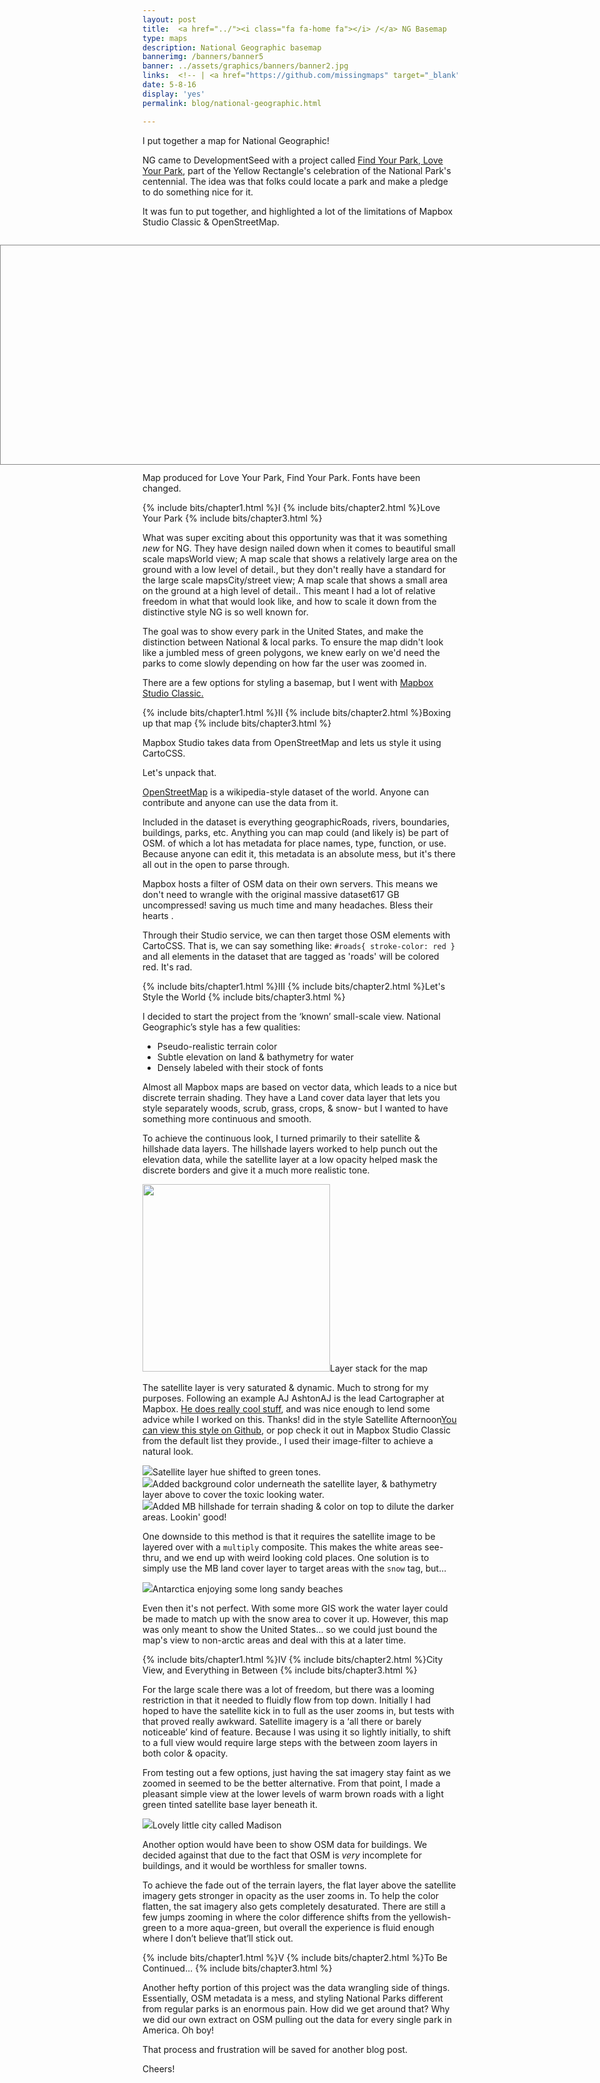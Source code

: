 ```yaml
---
layout: post
title:  <a href="../"><i class="fa fa-home fa"></i> /</a> NG Basemap
type: maps
description: National Geographic basemap
bannerimg: /banners/banner5
banner: ../assets/graphics/banners/banner2.jpg
links:  <!-- | <a href="https://github.com/missingmaps" target="_blank"><i class="fa fa-github fa"></i> Github code</a>  -->
date: 5-8-16
display: 'yes'
permalink: blog/national-geographic.html

---
```


I put together a map for National Geographic!

NG came to DevelopmentSeed with a project called <a href="http://education.nationalgeographic.org/programs/love-your-park/" target="_blank"> Find Your Park, Love Your Park</a>, part of the Yellow Rectangle's celebration of the National Park's centennial. The idea was that folks could locate a park and make a pledge to do something nice for it.

It was fun to put together, and highlighted a lot of the limitations of Mapbox Studio Classic & OpenStreetMap.

<div class= "full-bleed">
	<div id="map"></div>
</div>

<fig>Map produced for Love Your Park, Find Your Park. Fonts have been changed.</fig>

<style>
	.full-bleed{
		margin:2em 0 1em;
		height: 350px;
	}

	#map{
		width:100%;
		height: 350px;
		position:absolute;
		left:0;
		border: solid 1px #888;
	}
</style>

<script>
	addMap();

	function addMap () {
	  const token = 'pk.eyJ1IjoiZG1vcmlhcnR5IiwiYSI6Ikd3T29EOWMifQ.-DKJ4ernht84AZmc6Bk51Q';
	  const basemapUrl = 'https://api.mapbox.com/v4/dmoriarty.da4680b3/{z}/{x}/{y}.png';

	  // Initialize map
	  const map = L.map('map',
	    {zoomControl: true}).setView([40.36, -100.55], 3);

		L.tileLayer(basemapUrl + '?access_token='+token, {
		    attribution: 'Map data &copy; <a href="http://openstreetmap.org">OpenStreetMap</a> contributors, <a href="http://creativecommons.org/licenses/by-sa/2.0/">CC-BY-SA</a>, Imagery © <a href="http://mapbox.com">Mapbox</a>',
		    maxZoom: 20,
		}).addTo(map);

	  // Disable drag and zoom handlers.
	  map.scrollWheelZoom.disable();
	};
</script>

{% include bits/chapter1.html %}I
{% include bits/chapter2.html %}Love Your Park
{% include bits/chapter3.html %}

What was super exciting about this opportunity was that it was something _new_ for NG. They have design nailed down when it comes to beautiful <span class="tooltip">small scale maps<i class="fa fa-info-circle fa"></i><span class="tooltiptext">World view; A map scale that shows a relatively large area on the ground with a low level of detail.</span></span>, but they don't really have a standard for the <span class="tooltip">large scale maps<i class="fa fa-info-circle fa"></i><span class="tooltiptext">City/street view; A map scale that shows a small area on the ground at a high level of detail.</span></span>. This meant I had a lot of relative freedom in what that would look like, and how to scale it down from the distinctive style NG is so well known for.

The goal was to show every park in the United States, and make the distinction between National & local parks. To ensure the map didn't look like a jumbled mess of green polygons, we knew early on we'd need the parks to come slowly depending on how far the user was zoomed in.

There are a few options for styling a basemap, but I went with <a href="https://www.mapbox.com/">Mapbox Studio Classic.</a>

{% include bits/chapter1.html %}II
{% include bits/chapter2.html %}Boxing up that map
{% include bits/chapter3.html %}

Mapbox Studio takes data from OpenStreetMap and lets us style it using CartoCSS. 

Let's unpack that.

<a href="https://www.openstreetmap.org/">OpenStreetMap</a> is a wikipedia-style dataset of the world. Anyone can contribute and anyone can use the data from it. 

Included in the dataset is <span class="tooltip">everything geographic<i class="fa fa-info-circle fa"></i><span class="tooltiptext">Roads, rivers, boundaries, buildings, parks, etc. Anything you can map could (and likely is) be part of OSM.</span></span> of which a lot has metadata for place names, type, function, or use. Because anyone can edit it, this metadata is an absolute mess, but it's there all out in the open to parse through.

Mapbox hosts a filter of OSM data on their own servers. This means we don't need to wrangle with the <span class="tooltip">original massive dataset<i class="fa fa-info-circle fa"></i><span class="tooltiptext">617 GB uncompressed!</span></span> saving us much time and many headaches. Bless their hearts <i class="fa fa-heart fa" style="color:red"></i>.

Through their Studio service, we can then target those OSM elements with CartoCSS. That is, we can say something like: ```#roads{ stroke-color: red }``` and all elements in the dataset that are tagged as 'roads' will be colored red. It's rad.

{% include bits/chapter1.html %}III
{% include bits/chapter2.html %}Let's Style the World
{% include bits/chapter3.html %}

I decided to start the project from the ‘known’ small-scale view. National Geographic’s style has a few qualities:

- Pseudo-realistic terrain color
- Subtle elevation on land & bathymetry for water
- Densely labeled with their stock of fonts

Almost all Mapbox maps are based on vector data, which leads to a nice but discrete terrain shading. They have a Land cover data layer that lets you style separately woods, scrub, grass, crops, & snow- but I wanted to have something more continuous and smooth. 

To achieve the continuous look, I turned primarily to their satellite & hillshade data layers. The hillshade layers worked to help punch out the elevation data, while the satellite layer at a low opacity helped mask the discrete borders and give it a much more realistic tone.

<div class="images"><img src="../assets/graphics/blog/ngm/layers.png" style="height:300px"><fig>Layer stack for the map</fig></div>

The satellite layer is very saturated & dynamic. Much to strong for my purposes. Following an example  <span class="tooltip">AJ Ashton<i class="fa fa-info-circle fa"></i><span class="tooltiptext">AJ is the lead Cartographer at Mapbox. <a href="https://github.com/ajashton">He does really cool stuff</a>, and was nice enough to lend some advice while I worked on this. Thanks!</span></span> did in the style <span class="tooltip">Satellite Afternoon<i class="fa fa-info-circle fa"></i><span class="tooltiptext"><a href="https://github.com/mapbox/mapbox-studio-satellite-afternoon.tm2">You can view this style on Github</a>, or pop check it out in Mapbox Studio Classic from the default list they provide.</span></span>, I used their image-filter to achieve a natural look. 

<div class="images"><img src="../assets/graphics/blog/ngm/sat_1.jpg" class="ib"><fig>Satellite layer hue shifted to green tones.</fig></div>

<div class="images"><img src="../assets/graphics/blog/ngm/sat_2.jpg" class="ib"><fig>Added background color underneath the satellite layer, & bathymetry layer above to cover the toxic looking water.</fig></div>

<div class="images"><img src="../assets/graphics/blog/ngm/sat_3.jpg" class="ib"><fig>Added MB hillshade for terrain shading & color on top to dilute the darker areas. Lookin' good!</fig></div>

One downside to this method is that it requires the satellite image to be layered over with a ```multiply``` composite. This makes the white areas see-thru, and we end up with weird looking cold places. One solution is to simply use the MB land cover layer to target areas with the ```snow``` tag, but...

<div class="images"><img src="../assets/graphics/blog/ngm/sat_4.jpg" class="ib"><fig>Antarctica enjoying some long sandy beaches</fig></div>

Even then it's not perfect. With some more GIS work the water layer could be made to match up with the snow area to cover it up. However, this map was only meant to show the United States... so we could just bound the map's view to non-arctic areas and deal with this at a later time.

{% include bits/chapter1.html %}IV
{% include bits/chapter2.html %}City View, and Everything in Between
{% include bits/chapter3.html %}

For the large scale there was a lot of freedom, but there was a looming restriction in that it needed to fluidly flow from top down. Initially I had hoped to have the satellite kick in to full as the user zooms in, but tests with that proved really awkward. Satellite imagery is a ‘all there or barely noticeable’ kind of feature. Because I was using it so lightly initially, to shift to a full view would require large steps with the between zoom layers in both color & opacity.  

From testing out a few options, just having the sat imagery stay faint as we zoomed in seemed to be the better alternative. From that point, I made a pleasant simple view at the lower levels of warm brown roads with a light green tinted satellite base layer beneath it.

<div class="images"><img src="../assets/graphics/blog/ngm/large_1.jpg" class="ib"><fig>Lovely little city called Madison</fig></div>

Another option would have been to show OSM data for buildings. We decided against that due to the fact that OSM is <em>very</em> incomplete for buildings, and it would be worthless for smaller towns.

To achieve the fade out of the terrain layers, the flat layer above the satellite imagery gets stronger in opacity as the user zooms in. To help the color flatten, the sat imagery also gets completely desaturated. There are still a few jumps zooming in where the color difference shifts from the yellowish-green to a more aqua-green, but overall the experience is fluid enough where I don’t believe that’ll stick out.

{% include bits/chapter1.html %}V
{% include bits/chapter2.html %}To Be Continued...
{% include bits/chapter3.html %}

Another hefty portion of this project was the data wrangling side of things. Essentially, OSM metadata is a mess, and styling National Parks different from regular parks is an enormous pain. How did we get around that? Why we did our own extract on OSM pulling out the data for every single park in America. Oh boy!

That process and frustration will be saved for another blog post.

Cheers!
